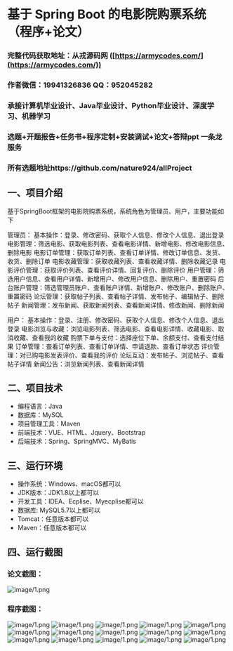 基于 Spring Boot 的电影院购票系统（程序+论文）
=

### 完整代码获取地址：从戎源码网 ([https://armycodes.com/](https://armycodes.com/))
### 作者微信：19941326836  QQ：952045282 
### 承接计算机毕业设计、Java毕业设计、Python毕业设计、深度学习、机器学习
### 选题+开题报告+任务书+程序定制+安装调试+论文+答辩ppt 一条龙服务
### 所有选题地址https://github.com/nature924/allProject

一、项目介绍
---
基于SpringBoot框架的电影院购票系统，系统角色为管理员、用户，主要功能如下

管理员：
基本操作：登录、修改密码、获取个人信息、修改个人信息、退出登录
电影管理：筛选电影、获取电影列表、查看电影详情、新增电影、修改电影信息、删除电影
电影订单管理：获取订单列表、查看订单详情、修改订单信息、发货、收货、删除订单
电影收藏管理：获取收藏列表、查看收藏详情、删除收藏记录
电影评价管理：获取评价列表、查看评价详情、回复评价、删除评价
用户管理：筛选用户信息、查看用户详情、新增用户、修改用户信息、删除用户、重置密码
后台账户管理：筛选管理员账户、查看账户详情、新增账户、修改账户、删除账户、重置密码
论坛管理：获取帖子列表、查看帖子详情、发布帖子、编辑帖子、删除帖子
新闻管理：发布新闻、获取新闻列表、查看新闻详情、修改新闻、删除新闻

用户：
基本操作：登录、注册、修改密码、获取个人信息、修改个人信息、退出登录
电影浏览与收藏：浏览电影列表、筛选电影、查看电影详情、收藏电影、取消收藏、查看我的收藏
购票下单与支付：选择座位下单、余额支付、查看支付结果
订单管理：查看订单列表、查看订单详情、申请退款、查看订单状态
评价管理：对已购电影发表评价、查看我的评价
论坛互动：发布帖子、浏览帖子、查看帖子详情
新闻公告：浏览新闻列表、查看新闻详情



二、项目技术
---
- 编程语言：Java
- 数据库：MySQL
- 项目管理工具：Maven
- 前端技术：VUE、HTML、Jquery、Bootstrap
- 后端技术：Spring、SpringMVC、MyBatis

三、运行环境
---
- 操作系统：Windows、macOS都可以
- JDK版本：JDK1.8以上都可以
- 开发工具：IDEA、Ecplise、Myecplise都可以
- 数据库: MySQL5.7以上都可以
- Tomcat：任意版本都可以
- Maven：任意版本都可以

四、运行截图
---
### 论文截图：
![image/1.png](limage/1.png)

### 程序截图：
![image/1.png](image/1.png)
![image/1.png](image/2.png)
![image/1.png](image/3.png)
![image/1.png](image/4.png)
![image/1.png](image/5.png)
![image/1.png](image/6.png)
![image/1.png](image/7.png)
![image/1.png](image/8.png)
![image/1.png](image/9.png)
![image/1.png](image/10.png)
![image/1.png](image/11.png)
![image/1.png](image/12.png)
![image/1.png](image/13.png)
![image/1.png](image/14.png)
![image/1.png](image/15.png)



